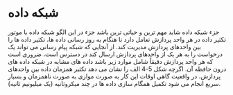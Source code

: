 # شبکه داده

جزء شبکه داده شاید مهم ترین و حیاتی ترین باشد جزء در این الگو شبکه داده با موتور تکثیر داده در هر واحد پردازش تعامل دارد تا هنگام به روز رسانی داده ها، تکثیر داده ها را بین واحدهای پردازش مدیریت کند. از آنجایی که شبکه پیام رسانی می تواند یک درخواست را به هر یک از واحدهای پردازش ارسال کند در دسترس است، ضروری است که هر واحد پردازش دقیقاً شامل موارد زیر باشد داده های مشابه در شبکه داده های درون حافظه آن. اگرچه شکل 5-4 الف را نشان می دهد تکثیر همزمان داده بین واحدهای پردازش، در واقعیت گاهی اوقات این کار به صورت موازی به صورت ناهمزمان و بسیار سریع انجام می شود تکمیل همگام سازی داده ها در چند میکروثانیه (یک میلیونیم ثانیه).
